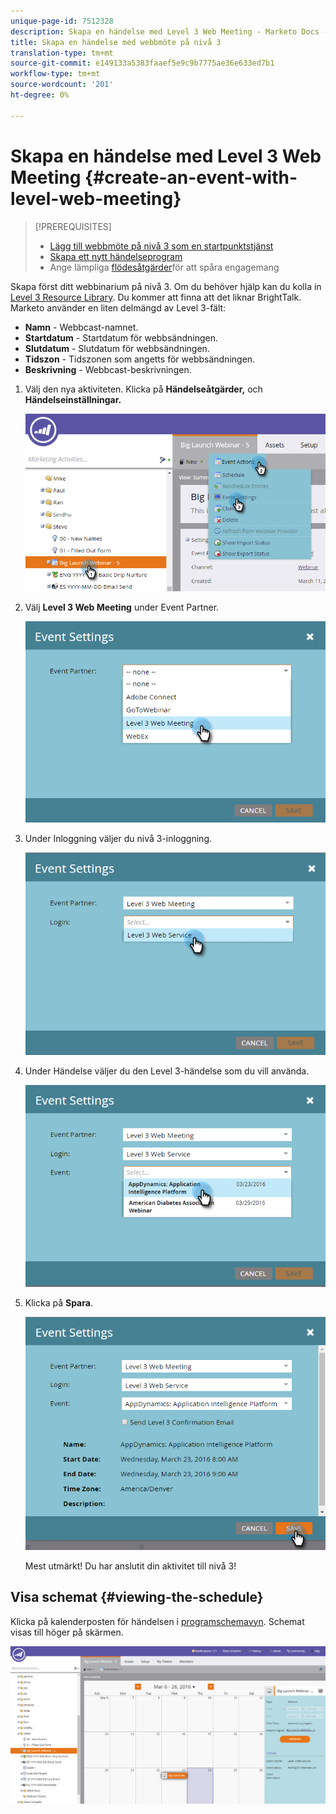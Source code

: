 ```yaml
---
unique-page-id: 7512328
description: Skapa en händelse med Level 3 Web Meeting - Marketo Docs - Produktdokumentation
title: Skapa en händelse med webbmöte på nivå 3
translation-type: tm+mt
source-git-commit: e149133a5383faaef5e9c9b7775ae36e633ed7b1
workflow-type: tm+mt
source-wordcount: '201'
ht-degree: 0%

---
```



# Skapa en händelse med Level 3 Web Meeting {#create-an-event-with-level-web-meeting}

>[!PREREQUISITES]
>
>* [Lägg till webbmöte på nivå 3 som en startpunktstjänst](/help/marketo/product-docs/administration/additional-integrations/add-level-3-web-meeting-as-a-launchpoint-service.md)
>* [Skapa ett nytt händelseprogram](/help/marketo/product-docs/demand-generation/events/understanding-events/create-a-new-event-program.md)
>* Ange lämpliga [flödesåtgärder](https://docs.marketo.com/x/k8Kt)för att spåra engagemang

>



Skapa först ditt webbinarium på nivå 3. Om du behöver hjälp kan du kolla in [Level 3 Resource Library](http://www.level3.com/en/resource-library/). Du kommer att finna att det liknar BrightTalk.  Marketo använder en liten delmängd av Level 3-fält:

* **Namn**  - Webbcast-namnet.
* **Startdatum**  - Startdatum för webbsändningen.
* **Slutdatum**  - Slutdatum för webbsändningen.
* **Tidszon**  - Tidszonen som angetts för webbsändningen.
* **Beskrivning**  - Webbcast-beskrivningen.

1. Välj den nya aktiviteten. Klicka på **Händelseåtgärder,** och **Händelseinställningar.**

   ![](assets/image2016-3-24-15-3a40-3a39.png)

1. Välj **Level 3 Web Meeting** under Event Partner.

   ![](assets/image2016-3-24-15-3a42-3a10.png)

1. Under Inloggning väljer du nivå 3-inloggning.

   ![](assets/image2016-3-24-15-3a43-3a43.png)

1. Under Händelse väljer du den Level 3-händelse som du vill använda.

   ![](assets/image2016-3-24-15-3a44-3a41.png)

1. Klicka på **Spara**.

   ![](assets/image2016-3-24-15-3a45-3a31.png)

   Mest utmärkt! Du har anslutit din aktivitet till nivå 3!

## Visa schemat {#viewing-the-schedule}

Klicka på kalenderposten för händelsen i [programschemavyn](http://docs.marketo.com/display/docs/program+schedule+view). Schemat visas till höger på skärmen.

![](assets/image2016-3-24-15-3a51-3a7.png)
